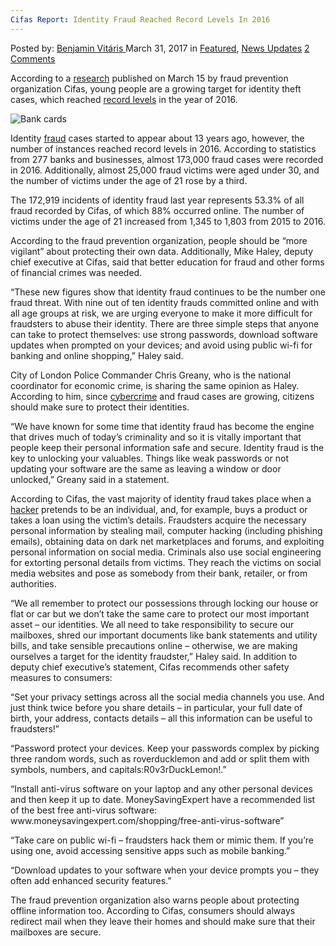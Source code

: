 ```yaml
---
Cifas Report: Identity Fraud Reached Record Levels In 2016
---
```

<article class="post-listing post-18899 post type-post status-publish format-standard has-post-thumbnail hentry 

<div class="post-inner">
<span>Posted by: <a href="https://www.deepdotweb.com/author/benjaminvi/" title="">Benjamin Vitáris </a></span>
<span>March 31, 2017</span>
<span>in <a href="https://www.deepdotweb.com/category/deepdot-news/" rel="category tag">Featured</a>, <a href="https://www.deepdotweb.com/category/news-updates/" rel="category tag">News Updates</a></span>
<span><a href="https://www.deepdotweb.com/2017/03/31/cifas-report-identity-fraud-reached-record-levels-in-2016/#comments">2 Comments</a></span>


<p>According to a <a href="https://www.cifas.org.uk/press_centre/identity-fraud-reaches-record-levels">research</a> published on March 15 by fraud prevention organization Cifas, young people are a growing target for identity theft cases, which reached <a href="http://www.bbc.com/news/uk-39268542">record levels</a> in the year of 2016.</p>
<p><img class="wp-image-18909 aligncenter" src="https://www.deepdotweb.com/wp-content/uploads/2017/03/bank-cards.jpeg" alt="Bank cards" srcset="https://www.deepdotweb.com/wp-content/uploads/2017/03/bank-cards.jpeg 660w, https://www.deepdotweb.com/wp-content/uploads/2017/03/bank-cards-300x169.jpeg 300w" sizes="(max-width: 660px) 100vw, 660px"/></p>
<p>Identity <a href="https://www.deepdotweb.com/tag/fraud/">fraud</a> cases started to appear about 13 years ago, however, the number of instances reached record levels in 2016. According to statistics from 277 banks and businesses, almost 173,000 fraud cases were recorded in 2016. Additionally, almost 25,000 fraud victims were aged under 30, and the number of victims under the age of 21 rose by a third.</p>
<p>The 172,919 incidents of identity fraud last year represents 53.3% of all fraud recorded by Cifas, of which 88% occurred online. The number of victims under the age of 21 increased from 1,345 to 1,803 from 2015 to 2016.</p>
<p>According to the fraud prevention organization, people should be “more vigilant” about protecting their own data. Additionally, Mike Haley, deputy chief executive at Cifas, said that better education for fraud and other forms of financial crimes was needed.</p>
<p>“These new figures show that identity fraud continues to be the number one fraud threat. With nine out of ten identity frauds committed online and with all age groups at risk, we are urging everyone to make it more difficult for fraudsters to abuse their identity. There are three simple steps that anyone can take to protect themselves: use strong passwords, download software updates when prompted on your devices; and avoid using public wi-fi for banking and online shopping,” Haley said.</p>
<p>City of London Police Commander Chris Greany, who is the national coordinator for economic crime, is sharing the same opinion as Haley. According to him, since <a href="https://www.deepdotweb.com/tag/cybercrime/">cybercrime</a> and fraud cases are growing, citizens should make sure to protect their identities.</p>
<p>“We have known for some time that identity fraud has become the engine that drives much of today’s criminality and so it is vitally important that people keep their personal information safe and secure. Identity fraud is the key to unlocking your valuables. Things like weak passwords or not updating your software are the same as leaving a window or door unlocked,” Greany said in a statement.</p>
<p>According to Cifas, the vast majority of identity fraud takes place when a <a href="https://www.deepdotweb.com/tag/hacker/">hacker</a> pretends to be an individual, and, for example, buys a product or takes a loan using the victim’s details. Fraudsters acquire the necessary personal information by stealing mail, computer hacking (including phishing emails), obtaining data on dark net marketplaces and forums, and exploiting personal information on social media. Criminals also use social engineering for extorting personal details from victims. They reach the victims on social media websites and pose as somebody from their bank, retailer, or from authorities.</p>
<p>“We all remember to protect our possessions through locking our house or flat or car but we don’t take the same care to protect our most important asset – our identities. We all need to take responsibility to secure our mailboxes, shred our important documents like bank statements and utility bills, and take sensible precautions online – otherwise, we are making ourselves a target for the identity fraudster,” Haley said. In addition to deputy chief executive’s statement, Cifas recommends other safety measures to consumers:</p>
<p>“Set your privacy settings across all the social media channels you use. And just think twice before you share details – in particular, your full date of birth, your address, contacts details – all this information can be useful to fraudsters!”</p>
<p>“Password protect your devices. Keep your passwords complex by picking three random words, such as roverducklemon and add or split them with symbols, numbers, and capitals:R0v3rDuckLemon!.”</p>
<p>“Install anti-virus software on your laptop and any other personal devices and then keep it up to date. MoneySavingExpert have a recommended list of the best free anti-virus software: www.moneysavingexpert.com/shopping/free-anti-virus-software”</p>
<p>“Take care on public wi-fi – fraudsters hack them or mimic them. If you’re using one, avoid accessing sensitive apps such as mobile banking.”</p>
<p>“Download updates to your software when your device prompts you – they often add enhanced security features.”</p>
<p>The fraud prevention organization also warns people about protecting offline information too. According to Cifas, consumers should always redirect mail when they leave their homes and should make sure that their mailboxes are secure.</p>
</div>
<span style="display:none" class="updated">2017-03-31</span>
<div style="display:none" class="vcard author" itemprop="author" itemscope itemtype="http://schema.org/Person"><strong class="fn" itemprop="name"><a href="https://www.deepdotweb.com/author/benjaminvi/" title="Posts by Benjamin Vitáris" rel="author">Benjamin Vitáris</a></strong></div>
</div>
</article>

